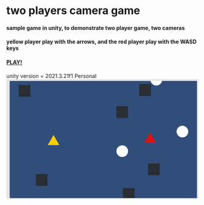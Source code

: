 # two players camera game
#### sample game in unity, to demonstrate two player game, two cameras
#### yellow player play with the arrows, and the red player play with the WASD keys
#### [PLAY!](https://tommy-bar.itch.io/two-players-two-cameras-game)
unity version = 2021.3.21f1 Personal <DX11>
![game1](https://github.com/GameDev-Tommy-Bar/two_players_cam_game/blob/27658424c7c3bfd5a7a6088ce5a79277d39a2a33/Assets/game_pic.PNG)


